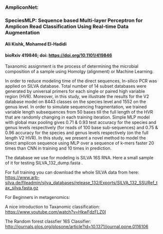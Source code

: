 ### AmpliconNet: 
### SpeciesMLP: Sequence based Multi-layer Perceptron for Amplicon Read Classification Using Real-time Data Augmentation
#### Ali Kishk, Mohamed El-Hadidi
#### bioRxiv 419846; doi: https://doi.org/10.1101/419846

Taxanomic assignment is the process of determining the microbial composition  of a sample using Homolgy (alignment) or Machine Learning.

In order to reduce modeling time of the direct sequences, In-silico PCR was applied on SILVA database. Total number of 14 subset databases were generated by universal primers for each single or paired high variable region (HVR). Moreover, in this study, we illustrate the results for the V2 database model on 8443 classes on the species level and 1552 on the genus level. In order to simulate sequencing fragmentation, we trained variable length subsequences from 50 bases till the full length of the HVR that are randomly changing in each training iteration. Simple MLP model with global max pooling gives 0.71 & 0.93 test accuracy for the species and genus levels respectively (for reads of 100 base sub-sequences) and 0.75 & 0.96 accuracy for the species and genus levels respectively (on the full length V2 HVR). In this study, we present a novel method to model the direct amplicon sequence using MLP over a sequence of k-mers faster 20 times than CNN in training and 10 times in prediction.


The database we use for modeling is SILVA 16S RNA.
Here a small sample of it for testing SILVA_132_dump.fasta .

For full training you can download the whole SILVA data from here:
https://www.arb-silva.de/fileadmin/silva_databases/release_132/Exports/SILVA_132_SSURef_tax_silva.fasta.gz

For Beginners in metagenomics:

A nice introduction to Taxanomic classification:
https://www.youtube.com/watch?v=HkwFdzFLZ0I

The Random forest classfier 16S Classifier:
http://journals.plos.org/plosone/article?id=10.1371/journal.pone.0116106
